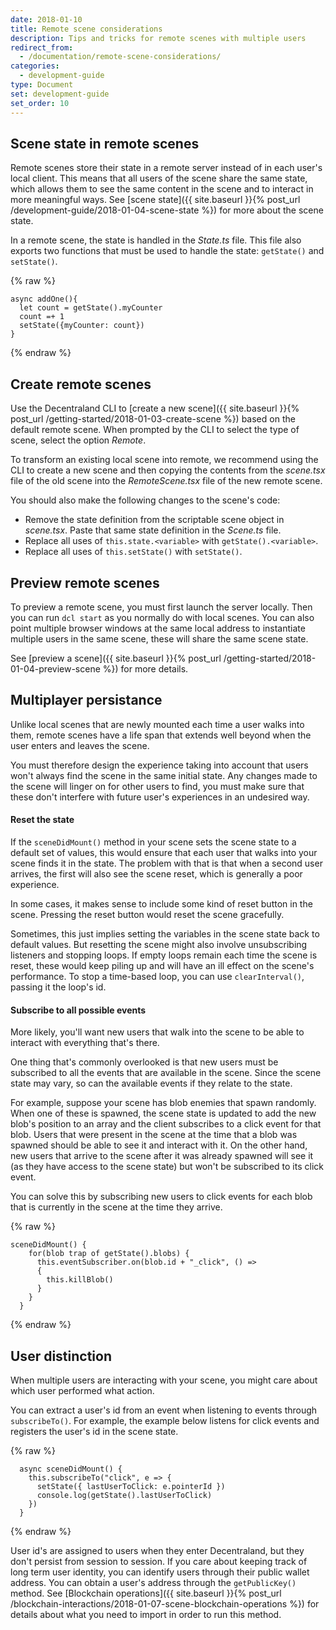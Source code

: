 ```yaml
---
date: 2018-01-10
title: Remote scene considerations
description: Tips and tricks for remote scenes with multiple users
redirect_from:
  - /documentation/remote-scene-considerations/
categories:
  - development-guide
type: Document
set: development-guide
set_order: 10
---
```


## Scene state in remote scenes

Remote scenes store their state in a remote server instead of in each user's local client. This means that all users of the scene share the same state, which allows them to see the same content in the scene and to interact in more meaningful ways. See [scene state]({{ site.baseurl }}{% post_url /development-guide/2018-01-04-scene-state %}) for more about the scene state.

In a remote scene, the state is handled in the _State.ts_ file. This file also exports two functions that must be used to handle the state: `getState()` and `setState()`.

{% raw %}

```tsx
async addOne(){
  let count = getState().myCounter
  count =+ 1
  setState({myCounter: count})
}
```

{% endraw %}

## Create remote scenes

Use the Decentraland CLI to [create a new scene]({{ site.baseurl }}{% post_url /getting-started/2018-01-03-create-scene %}) based on the default remote scene. When prompted by the CLI to select the type of scene, select the option _Remote_.

To transform an existing local scene into remote, we recommend using the CLI to create a new scene and then copying the contents from the _scene.tsx_ file of the old scene into the _RemoteScene.tsx_ file of the new remote scene.

You should also make the following changes to the scene's code:

- Remove the state definition from the scriptable scene object in _scene.tsx_. Paste that same state definition in the _Scene.ts_ file.
- Replace all uses of `this.state.<variable>` with `getState().<variable>`.
- Replace all uses of `this.setState()` with `setState()`.

## Preview remote scenes

To preview a remote scene, you must first launch the server locally. Then you can run `dcl start` as you normally do with local scenes. You can also point multiple browser windows at the same local address to instantiate multiple users in the same scene, these will share the same scene state.

See [preview a scene]({{ site.baseurl }}{% post_url /getting-started/2018-01-04-preview-scene %}) for more details.

## Multiplayer persistance

Unlike local scenes that are newly mounted each time a user walks into them, remote scenes have a life span that extends well beyond when the user enters and leaves the scene.

You must therefore design the experience taking into account that users won't always find the scene in the same initial state.
Any changes made to the scene will linger on for other users to find, you must make sure that these don't interfere with future user's experiences in an undesired way.

#### Reset the state

If the `sceneDidMount()` method in your scene sets the scene state to a default set of values, this would ensure that each user that walks into your scene finds it in the state. The problem with that is that when a second user arrives, the first will also see the scene reset, which is generally a poor experience.

In some cases, it makes sense to include some kind of reset button in the scene. Pressing the reset button would reset the scene gracefully.

Sometimes, this just implies setting the variables in the scene state back to default values. But resetting the scene might also involve unsubscribing listeners and stopping loops. If empty loops remain each time the scene is reset, these would keep piling up and will have an ill effect on the scene's performance. To stop a time-based loop, you can use `clearInterval()`, passing it the loop's id.

#### Subscribe to all possible events

More likely, you'll want new users that walk into the scene to be able to interact with everything that's there.

One thing that's commonly overlooked is that new users must be subscribed to all the events that are available in the scene. Since the scene state may vary, so can the available events if they relate to the state.

For example, suppose your scene has blob enemies that spawn randomly. When one of these is spawned, the scene state is updated to add the new blob's position to an array and the client subscribes to a click event for that blob. Users that were present in the scene at the time that a blob was spawned should be able to see it and interact with it. On the other hand, new users that arrive to the scene after it was already spawned will see it (as they have access to the scene state) but won't be subscribed to its click event.

You can solve this by subscribing new users to click events for each blob that is currently in the scene at the time they arrive.

{% raw %}

```tsx
sceneDidMount() {
    for(blob trap of getState().blobs) {
      this.eventSubscriber.on(blob.id + "_click", () =>
      {
        this.killBlob()
      }
    }
  }
```

{% endraw %}

## User distinction

When multiple users are interacting with your scene, you might care about which user performed what action.

You can extract a user's id from an event when listening to events through `subscribeTo()`. For example, the example below listens for click events and registers the user's id in the scene state.

{% raw %}

```tsx
  async sceneDidMount() {
    this.subscribeTo("click", e => {
      setState({ lastUserToClick: e.pointerId })
      console.log(getState().lastUserToClick)
    })
  }
```

{% endraw %}

User id's are assigned to users when they enter Decentraland, but they don't persist from session to session. If you care about keeping track of long term user identity, you can identify users through their public wallet address. You can obtain a user's address through the `getPublicKey()` method. See [Blockchain operations]({{ site.baseurl }}{% post_url /blockchain-interactions/2018-01-07-scene-blockchain-operations %}) for details about what you need to import in order to run this method.
